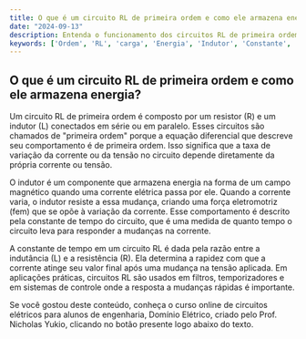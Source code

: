 ```yaml
---
title: O que é um circuito RL de primeira ordem e como ele armazena energia?
date: "2024-09-13"
description: Entenda o funcionamento dos circuitos RL de primeira ordem e como eles armazenam energia.
keywords: ['Ordem', 'RL', 'carga', 'Energia', 'Indutor', 'Constante', 'Aplicação']
---
```


## O que é um circuito RL de primeira ordem e como ele armazena energia?

Um circuito RL de primeira ordem é composto por um resistor (R) e um indutor (L) conectados em série ou em paralelo. Esses circuitos são chamados de "primeira ordem" porque a equação diferencial que descreve seu comportamento é de primeira ordem. Isso significa que a taxa de variação da corrente ou da tensão no circuito depende diretamente da própria corrente ou tensão.

O indutor é um componente que armazena energia na forma de um campo magnético quando uma corrente elétrica passa por ele. Quando a corrente varia, o indutor resiste a essa mudança, criando uma força eletromotriz (fem) que se opõe à variação da corrente. Esse comportamento é descrito pela constante de tempo do circuito, que é uma medida de quanto tempo o circuito leva para responder a mudanças na corrente.

A constante de tempo em um circuito RL é dada pela razão entre a indutância (L) e a resistência (R). Ela determina a rapidez com que a corrente atinge seu valor final após uma mudança na tensão aplicada. Em aplicações práticas, circuitos RL são usados em filtros, temporizadores e em sistemas de controle onde a resposta a mudanças rápidas é importante.

Se você gostou deste conteúdo, conheça o curso online de circuitos elétricos para alunos de engenharia, Domínio Elétrico, criado pelo Prof. Nicholas Yukio, clicando no botão presente logo abaixo do texto.